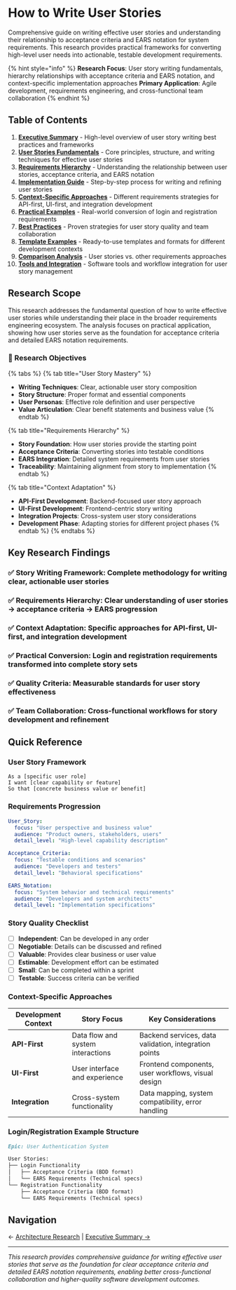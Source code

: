 # How to Write User Stories

Comprehensive guide on writing effective user stories and understanding their relationship to acceptance criteria and EARS notation for system requirements. This research provides practical frameworks for converting high-level user needs into actionable, testable development requirements.

{% hint style="info" %}
**Research Focus**: User story writing fundamentals, hierarchy relationships with acceptance criteria and EARS notation, and context-specific implementation approaches
**Primary Application**: Agile development, requirements engineering, and cross-functional team collaboration
{% endhint %}

## Table of Contents

1. **[Executive Summary](executive-summary.md)** - High-level overview of user story writing best practices and frameworks
2. **[User Stories Fundamentals](user-stories-fundamentals.md)** - Core principles, structure, and writing techniques for effective user stories
3. **[Requirements Hierarchy](requirements-hierarchy.md)** - Understanding the relationship between user stories, acceptance criteria, and EARS notation
4. **[Implementation Guide](implementation-guide.md)** - Step-by-step process for writing and refining user stories
5. **[Context-Specific Approaches](context-specific-approaches.md)** - Different requirements strategies for API-first, UI-first, and integration development
6. **[Practical Examples](practical-examples.md)** - Real-world conversion of login and registration requirements
7. **[Best Practices](best-practices.md)** - Proven strategies for user story quality and team collaboration
8. **[Template Examples](template-examples.md)** - Ready-to-use templates and formats for different development contexts
9. **[Comparison Analysis](comparison-analysis.md)** - User stories vs. other requirements approaches
10. **[Tools and Integration](tools-integration.md)** - Software tools and workflow integration for user story management

## Research Scope

This research addresses the fundamental question of how to write effective user stories while understanding their place in the broader requirements engineering ecosystem. The analysis focuses on practical application, showing how user stories serve as the foundation for acceptance criteria and detailed EARS notation requirements.

### 🎯 Research Objectives

{% tabs %}
{% tab title="User Story Mastery" %}
- **Writing Techniques**: Clear, actionable user story composition
- **Story Structure**: Proper format and essential components
- **User Personas**: Effective role definition and user perspective
- **Value Articulation**: Clear benefit statements and business value
{% endtab %}

{% tab title="Requirements Hierarchy" %}
- **Story Foundation**: How user stories provide the starting point
- **Acceptance Criteria**: Converting stories into testable conditions
- **EARS Integration**: Detailed system requirements from user stories
- **Traceability**: Maintaining alignment from story to implementation
{% endtab %}

{% tab title="Context Adaptation" %}
- **API-First Development**: Backend-focused user story approach
- **UI-First Development**: Frontend-centric story writing
- **Integration Projects**: Cross-system user story considerations
- **Development Phase**: Adapting stories for different project phases
{% endtab %}
{% endtabs %}

## Key Research Findings

### ✅ **Story Writing Framework**: Complete methodology for writing clear, actionable user stories
### ✅ **Requirements Hierarchy**: Clear understanding of user stories → acceptance criteria → EARS progression
### ✅ **Context Adaptation**: Specific approaches for API-first, UI-first, and integration development
### ✅ **Practical Conversion**: Login and registration requirements transformed into complete story sets
### ✅ **Quality Criteria**: Measurable standards for user story effectiveness
### ✅ **Team Collaboration**: Cross-functional workflows for story development and refinement

## Quick Reference

### User Story Framework
```
As a [specific user role]
I want [clear capability or feature]
So that [concrete business value or benefit]
```

### Requirements Progression
```yaml
User_Story: 
  focus: "User perspective and business value"
  audience: "Product owners, stakeholders, users"
  detail_level: "High-level capability description"

Acceptance_Criteria:
  focus: "Testable conditions and scenarios"
  audience: "Developers and testers"
  detail_level: "Behavioral specifications"

EARS_Notation:
  focus: "System behavior and technical requirements"
  audience: "Developers and system architects"
  detail_level: "Implementation specifications"
```

### Story Quality Checklist
- [ ] **Independent**: Can be developed in any order
- [ ] **Negotiable**: Details can be discussed and refined
- [ ] **Valuable**: Provides clear business or user value
- [ ] **Estimable**: Development effort can be estimated
- [ ] **Small**: Can be completed within a sprint
- [ ] **Testable**: Success criteria can be verified

### Context-Specific Approaches

| Development Context | Story Focus | Key Considerations |
|-------------------|-------------|-------------------|
| **API-First** | Data flow and system interactions | Backend services, data validation, integration points |
| **UI-First** | User interface and experience | Frontend components, user workflows, visual design |
| **Integration** | Cross-system functionality | Data mapping, system compatibility, error handling |

### Login/Registration Example Structure
```markdown
Epic: User Authentication System

User Stories:
├── Login Functionality
│   ├── Acceptance Criteria (BDD format)
│   └── EARS Requirements (Technical specs)
└── Registration Functionality
    ├── Acceptance Criteria (BDD format)
    └── EARS Requirements (Technical specs)
```

## Navigation

← [Architecture Research](../README.md) | [Executive Summary →](executive-summary.md)

---

*This research provides comprehensive guidance for writing effective user stories that serve as the foundation for clear acceptance criteria and detailed EARS notation requirements, enabling better cross-functional collaboration and higher-quality software development outcomes.*